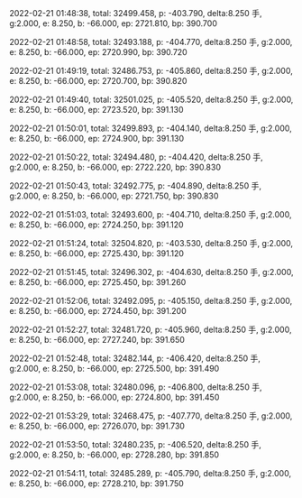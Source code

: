 2022-02-21 01:48:38, total: 32499.458, p: -403.790, delta:8.250 手, g:2.000, e: 8.250, b: -66.000, ep: 2721.810, bp: 390.700

2022-02-21 01:48:58, total: 32493.188, p: -404.770, delta:8.250 手, g:2.000, e: 8.250, b: -66.000, ep: 2720.990, bp: 390.720

2022-02-21 01:49:19, total: 32486.753, p: -405.860, delta:8.250 手, g:2.000, e: 8.250, b: -66.000, ep: 2720.700, bp: 390.820

2022-02-21 01:49:40, total: 32501.025, p: -405.520, delta:8.250 手, g:2.000, e: 8.250, b: -66.000, ep: 2723.520, bp: 391.130

2022-02-21 01:50:01, total: 32499.893, p: -404.140, delta:8.250 手, g:2.000, e: 8.250, b: -66.000, ep: 2724.900, bp: 391.130

2022-02-21 01:50:22, total: 32494.480, p: -404.420, delta:8.250 手, g:2.000, e: 8.250, b: -66.000, ep: 2722.220, bp: 390.830

2022-02-21 01:50:43, total: 32492.775, p: -404.890, delta:8.250 手, g:2.000, e: 8.250, b: -66.000, ep: 2721.750, bp: 390.830

2022-02-21 01:51:03, total: 32493.600, p: -404.710, delta:8.250 手, g:2.000, e: 8.250, b: -66.000, ep: 2724.250, bp: 391.120

2022-02-21 01:51:24, total: 32504.820, p: -403.530, delta:8.250 手, g:2.000, e: 8.250, b: -66.000, ep: 2725.430, bp: 391.120

2022-02-21 01:51:45, total: 32496.302, p: -404.630, delta:8.250 手, g:2.000, e: 8.250, b: -66.000, ep: 2725.450, bp: 391.260

2022-02-21 01:52:06, total: 32492.095, p: -405.150, delta:8.250 手, g:2.000, e: 8.250, b: -66.000, ep: 2724.450, bp: 391.200

2022-02-21 01:52:27, total: 32481.720, p: -405.960, delta:8.250 手, g:2.000, e: 8.250, b: -66.000, ep: 2727.240, bp: 391.650

2022-02-21 01:52:48, total: 32482.144, p: -406.420, delta:8.250 手, g:2.000, e: 8.250, b: -66.000, ep: 2725.500, bp: 391.490

2022-02-21 01:53:08, total: 32480.096, p: -406.800, delta:8.250 手, g:2.000, e: 8.250, b: -66.000, ep: 2724.800, bp: 391.450

2022-02-21 01:53:29, total: 32468.475, p: -407.770, delta:8.250 手, g:2.000, e: 8.250, b: -66.000, ep: 2726.070, bp: 391.730

2022-02-21 01:53:50, total: 32480.235, p: -406.520, delta:8.250 手, g:2.000, e: 8.250, b: -66.000, ep: 2728.280, bp: 391.850

2022-02-21 01:54:11, total: 32485.289, p: -405.790, delta:8.250 手, g:2.000, e: 8.250, b: -66.000, ep: 2728.210, bp: 391.750